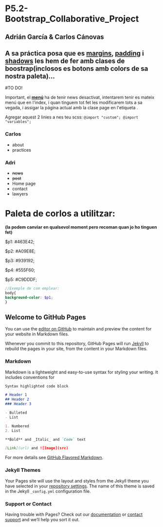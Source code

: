 # P5.2-Bootstrap_Collaborative_Project
## Adrián García & Carlos Cánovas

## A sa práctica posa que es [margins](https://getbootstrap.com/docs/4.4/utilities/spacing/ "Spacing boostrap"), [padding](https://www.w3schools.com/bootstrap4/bootstrap_utilities.asp "Resum w3") i [shadows](https://getbootstrap.com/docs/4.4/utilities/shadows/ "Shadows boostrap") les hem de fer amb clases de boostrap(inclosos es botons amb colors de sa nostra paleta)...


#TO DO!

Important, el **[menú](http://81.203.8.151/P05.2_menu.php "Aquest menú")** ha de tenir news desactivat, intentarem tenir es mateix menú que en l'index, i quan tinguem tot fet les modificarem tots a sa vegada, i assigar la página actual amb la clase page en l'etiqueta <a>.

Agregar aquest 2 linies a nes teu scss:
`@import "custom";
@import "variables";`
### Carlos
* about
* practices


### Adri
* ~~news~~
* ~~post~~
* Home page
* contact
* lawyers


# Paleta de corlos a utilitzar: 
**(la podem canviar en qualsevol moment pero recoman quan jo ho tinguen fet)**

$p1: #463E42;

$p2: #A09E8E;

$p3: #939192;

$p4: #555F60;

$p5: #C9DDDF;

```scss
//Exemple de com emplear:
body{
background-color: $p1;
}

```

## Welcome to GitHub Pages

You can use the [editor on GitHub](https://github.com/carlos-canovas/P5.2-Bootstrap_Collaborative_Project/edit/master/README.md) to maintain and preview the content for your website in Markdown files.

Whenever you commit to this repository, GitHub Pages will run [Jekyll](https://jekyllrb.com/) to rebuild the pages in your site, from the content in your Markdown files.

### Markdown

Markdown is a lightweight and easy-to-use syntax for styling your writing. It includes conventions for

```markdown
Syntax highlighted code block

# Header 1
## Header 2
### Header 3

- Bulleted
- List

1. Numbered
2. List

**Bold** and _Italic_ and `Code` text

[Link](url) and ![Image](src)
```

For more details see [GitHub Flavored Markdown](https://guides.github.com/features/mastering-markdown/).

### Jekyll Themes

Your Pages site will use the layout and styles from the Jekyll theme you have selected in your [repository settings](https://github.com/carlos-canovas/P5.2-Bootstrap_Collaborative_Project/settings). The name of this theme is saved in the Jekyll `_config.yml` configuration file.

### Support or Contact

Having trouble with Pages? Check out our [documentation](https://help.github.com/categories/github-pages-basics/) or [contact support](https://github.com/contact) and we’ll help you sort it out.
